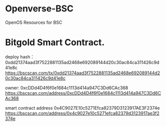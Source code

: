 # Openverse-BSC
OpenOS Resources for BSC

# Bitgold Smart Contract.

deploy hash：
0xdd21374aad3f7522881135ad2468e692089144d20c30ac84ca311426c9d41e8c
https://bscscan.com/tx/0xdd21374aad3f7522881135ad2468e692089144d20c30ac84ca311426c9d41e8c

owner:
0xcDDd4D4f6f0e1684c1113d414a947C3Dd6CAc368
https://bscscan.com/address/0xcDDd4D4f6f0e1684c1113d414a947C3Dd6CAc368

smart contract address
0x4C9027E10c5271Efca82379D3123917AE3F2374e
https://bscscan.com/address/0x4c9027e10c5271efca82379d3123917ae3f2374e
